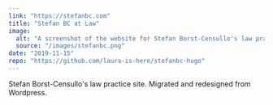 ```yaml
---
link: "https://stefanbc.com"
title: "Stefan BC at Law"
image:
  alt: "A screenshot of the website for Stefan Borst-Censullo's law practice"
  source: "/images/stefanbc.png"
date: "2019-11-15"
repo: "https://github.com/laura-is-here/stefanbc-hugo"
---
```


Stefan Borst-Censullo's law practice site. Migrated and redesigned from Wordpress.
